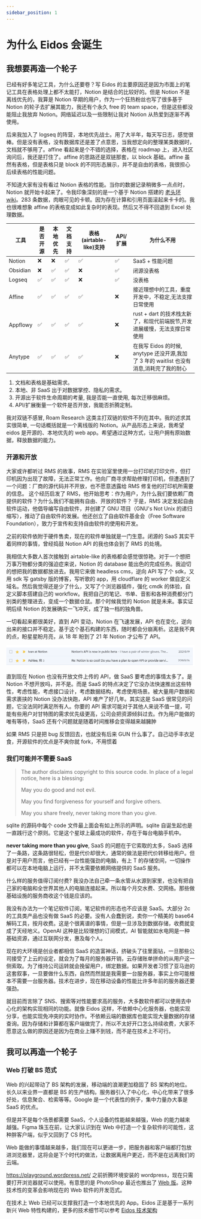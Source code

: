 ```yaml
---
sidebar_position: 1
---
```


# 为什么 Eidos 会诞生

## 我想要再造一个轮子

已经有好多笔记工具，为什么还要卷？写 Eidos 的主要原因还是因为市面上的笔记工具在表格处理上都不太能打，Notion 是结合的比较好的。但是 Notion 不是离线优先的，我算是 Notion 早期的用户，作为一个狂热粉丝也写了很多基于 Notion 的轮子去扩展其能力，我还有个永久 free 的 team space，但是这些都没能阻止我放弃 Notion。网络延迟以及一些限制让我对 Notion 从热爱到逐渐不再使用。

后来我加入了 logseq 的阵营，本地优先战士。用了大半年，每天写日志，感觉很棒。但是没有表格，没有数据库还是差了点意思，当我想定向的整理某类数据时，文档就不够用了。affine 看起来是个不错的选择，表格在 roadmap 上，进入社区询问后，我还是打住了。affine 的思路还是双链那套，以 block 基础。affine 虽然有表格，但是表格只是 block 的不同形态展示，并不是自由的表格，我很担心后续表格的性能问题。

不知道大家有没有看过 Notion 表格的性能。当你的数据记录稍微多一点点时，Notion 就开始卡起来了。令我印象深刻的是一个基于 Notion 搭建的 [老头环 wiki](https://eli-wimmer.Notion.site/e16f89e72bd64a088f02e3f43b2da056?v=4b2c2b1de332490f85773ec0890c38de)。283 条数据，肉眼可见的卡顿。因为存在计算和引用页面滚起来卡卡的。我也很难想象 affine 的表格变成如此复杂时的表现。然后又不得不回退到 Excel 处理数据。

| 工具     | 是否开源 | 本地优先 | 文档支持 | 表格(airtable-like)支持 | API/扩展 | 为什么不用                                                                               |
| -------- | -------- | -------- | -------- | ----------------------- | -------- | ---------------------------------------------------------------------------------------- |
| Notion   | ❌       | ❌       | ✅       | ✅                      | ✅       | SaaS + 性能问题                                                                          |
| Obsidian | ❌       | ✅       | ✅       | ❌                      | ✅       | 闭源没表格                                                                               |
| Logseq   | ✅       | ✅       | ✅       | ❌                      | ✅       | 没表格                                                                                   |
| Affine   | ✅       | ✅       | ✅       | ✅                      | ❌       | 接近理想中的工具，重度开发中，不稳定,无法支撑日常使用                                    |
| Appflowy | ✅       | ✅       | ✅       | ✅                      | ❌       | rust + dart 的技术栈太新了，和现代前端脱节,开发进展缓慢，无法支撑日常使用                |
| Anytype  | ✅       | ✅       | ✅       | ✅                      | ❌       | 在我写 Eidos 的时候, anytype 还没开源,我加了 3 年的 waitlist 也没有消息,消耗完了我的耐心 |

1. 文档和表格是基础需求。
2. 本地、非 SaaS 出于对数据掌控、隐私的需求。
3. 开源出于软件生命周期的考量, 我是否能一直使用, 每次迁移很麻烦。
4. API/扩展衡量一个软件是否开放，我能否折腾定制。

我对双链不感冒, Roam Research 这类主打双链的软件不列在其中。我的述求其实很简单, 一句话概括就是一个离线版的 Notion。从产品形态上来说，我希望 eidos 是开源的、本地优先的 web app。希望通过这种方式，让用户拥有原始数据，释放数据的能力。

### 开源和开放

大家或许都听过 RMS 的故事，RMS 在实验室里使用一台打印机打印文件，但打印机因为出现了故障，无法正常工作。他向厂商寻求帮助修理打印机，但遭遇到了一个问题：厂商的源代码并不开放，也不愿意透露给 RMS 修复他的打印机所需要的信息。
这个经历启发了 RMS，他开始思考：作为用户，为什么我们要依赖厂商提供的软件？为什么我们不能拥有自由、开放的软件？
于是，RMS 决定发起自由软件运动，他倡导编写自由软件，并创建了 GNU 项目（GNU's Not Unix 的递归缩写），推动了自由软件的发展。他还创立了自由软件基金会（Free Software Foundation），致力于宣传和支持自由软件的使用和开发。

之前的软件依附于硬件售卖，现在的软件单独就是一门生意。闭源的 SaaS 其实干着同样的事情，曾经捣鼓 Notion API 的我也体会到了 RMS 的处境。

我相信大多数人首次接触到 airtable-like 的表格都会感觉很惊艳。对于一个想把万事万物都分类的强迫症来说，Notion 的 database 能出色的完成任务。我迫切的想把我的数据都放进去。我用它来做 headless cms，逆向 API 写了个 sdk，又用 sdk 写 gatsby 版的博客，写听歌的 app，用 cloudflare 的 worker 做自定义域名。然后我觉得还是少了什么，又写了个浏览器插件，强化 cmdk 的体验，自定义脚本搭建自己的 workflow。我把自己的笔记、书单、音影和各种消费都分门别类的整理进去，变成一个数据仓鼠。那个时候我觉的 Notion 就是未来。事实证明后续 Notion 的发展确实一飞冲天，成了独一档的独角兽。

一切看起来都很美好，直到 API 变动，Notion 在飞速发展，API 也在变化，逆向出来的接口并不稳定。基于这个基石构建的东西，随时都会分崩离析。这是我不爽的点，盼星星盼月亮，从 18 年 盼到了 21 年 Notion 才公布了 API。

![Alt text](img/notion-api.png)

直到现在 Notion 也没有开放文件上传的 API，做 SaaS 要考虑的事情太多了。是 Notion 不想开放吗，并不是。而是 SaaS 的特点决定了它没办法快速推出这些特性，考虑性能，考虑接口设计，考虑数据结构，考虑使用场景。被大量用户数据和需求裹挟的 Notion 没办法快跑，API 难产了好几年。其实这是 SaaS 很常见的问题，它没法同时满足所有人。你要的 API 需求可能对于其他人来说不值一提，可能有些用户对甘特图的需求优先级更高，公司会把资源倾斜过去。作为用户能做的唯有等待，SaaS 还有个问题就是随着时间推移会变得越来越臃肿

如果 RMS 只是把 bug 反馈回去，也就没有后来 GUN 什么事了。自己动手丰衣足食，开源软件的优点是不爽你就 fork，不用惯着

### 我们可能并不需要 SaaS

> The author disclaims copyright to this source code. In place of
> a legal notice, here is a blessing:
>
> May you do good and not evil.
>
> May you find forgiveness for yourself and forgive others.
>
> May you share freely, never taking more than you give.

sqlite 的源码中每个 code 文件最上面会有如上所示的声明。sqlite 自诞生起也是一直践行这个原则。它是这个星球上最成功的软件，存在于每台电脑手机中。

**never taking more than you give**, SaaS 的问题在于它索取的太多，SaaS 选择了一条路，这条路很轻松，但是代价却很大，通常的做法是把代价转移给用户。但是对于用户而言，他已经有一台性能强劲的电脑，有上 T 的存储空间，一切操作都可以在本地电脑上运行，并不太需要依赖网络提供的 SaaS 服务。

什么样的服务值得订阅付费? 我没办法自己牵一条水管从水源到家里，也没有把自己家的电脑和全世界其他人的电脑连接起来。所以每个月交水费、交网络。那些做基础设施的服务商收这个钱是应该的。

我没有办法为一个笔记软件订阅，笔记软件的形态也不应该是 SaaS。大部分 2c 的工具类产品也没有做 SaaS 的必要。没有人会蠢到说，卖你一个精美的 base64 解码工具，按月收费。这是个很离谱的事情，但是一旦涉及到数据存储，收费就变成了天经地义。OpenAI 这种是比较理想的订阅模式，AI 智能就如水电网是一种基础资源，通过互联网分发，惠及每个人。

现在的大环境是创业者都相信 SaaS 的造富神话，挤破头了往里面钻，一旦那些公司接受了上云的设定，就会为了每月的服务器开销，云存储账单拼命的从用户这一侧索取。为了维持公司运转就会挽留用户，绑定数据。如果开发者习惯了亚马逊的这套叙事，一旦要做什么东西，自然而然就是我需要一台服务器，事实上你可能根本不需要一台服务器。技术在进步，现在移动设备的性能比许多年前的服务器还要强劲。

就目前而言除了 SNS、搜索等对性能要求高的服务，大多数软件都可以使用去中心化的架构实现相同的功能。就像 Eidos 这样，不依赖中心化服务器，也能实现分享，也能实现免冲突的实时协作。不依赖云端的数据库也能实现大量数据的存储查询。因为存储和计算都在客户端做完了，所以不太好开口怎么持续收费，大家不愿意这么做的原因还是因为在商业上赚不到钱，而不是在技术上不可行。

## 我可以再造一个轮子

### Web 打破 BS 范式

Web 的兴起带动了 BS 架构的发展，移动端的浪潮更加稳固了 BS 架构的地位。长久以来业界一直都是 BS 的生产结构。服务器引入了中心化，中心化带来了很多好处，信息聚合、检索等等。Google 是一个代表性的例子，集中力量办大事是 SaaS 的优点。

但是并不是每个场景都需要 SaaS，个人设备的性能越来越强，Web 的能力越来越强。Figma 珠玉在前，让大家认识到在 Web 中打造一个复杂软件的可能性，这种胖客户端，似乎又回到了 CS 时代。

Web 能做的事情越来越多，我们现在可以更进一步，把服务器和客户端都打包放进浏览器里，这将会是下个时代的做法，让数据离用户更近，而不是在远离我们的云端。

https://playground.wordpress.net/ 之前折腾环境安装的 wordpress，现在只需要打开浏览器就可以使用。有意思的是 PhotoShop 最近也推出了 [Web 版](https://www.adobe.com/products/photoshop/online.html)。这种技术性的变革会影响现在的 Web 软件的开发范式。

在技术上 Web 已经可以支撑我打造一个本地优先的 App。Eidos 正是基于一系列新兴 Web 特性构建的，更多的技术细节可以参考 [Eidos 技术架构](/tech/infra)
